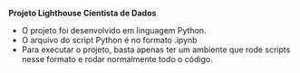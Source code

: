 **Projeto Lighthouse Cientista de Dados**

- O projeto foi desenvolvido em linguagem Python.
- O arquivo do script Python é no formato .ipynb
- Para executar o projeto, basta apenas ter um ambiente que rode scripts nesse formato
  e rodar normalmente todo o código.
